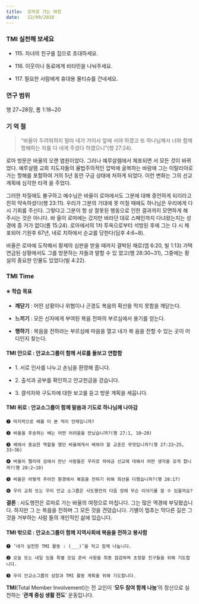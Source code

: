 ```yaml
---
title:  로마로 가는 여정
date:   22/09/2018
---
```


### TMI 실천해 보세요
- 115\. 자녀의 친구를 집으로 초대하세요.

- 116\. 이웃이나 동료에게 비타민을 나눠주세요.

- 117\. 필요한 사람에게 휴대용 물티슈를 건네세요.

###  연구 범위

행 27~28장, 롬 1:18~20

### 기 억 절

> <p></p>
> “바울아 두려워하지 말라 네가 가이사 앞에 서야 하겠고 또 하나님께서
>  너와 함께 항해하는 자를 다 네게 주셨다 하였으니”(행 27:24).
  
로마 방문은 바울의 오랜 염원이었다. 그러나 예루살렘에서 체포되면
서 모든 것이 바뀌었다. 예루살렘 교회 지도자들의 율법주의적인 압박에
굴복하는 바람에 그는 이탈리아로 가는 항해를 포함하여 거의 5년 동안
구금 상태에 처하게 되었다. 이런 변화는 그의 선교 계획에 심각한 타격
을 주었다.

그러한 차질에도 불구하고 예수님은 바울이 로마에서도 그분에 대해
증언하게 되리라고 친히 약속하셨다(행 23:11). 우리가 그분의 기대에 못
미칠 때에도 하나님은 우리에게 다시 기회를 주신다. 그렇다고 그분이 항
상 잘못된 행동으로 인한 결과까지 모면하게 해 주시는 것은 아니다. 바
울이 로마에는 갔지만 바라던 대로 스페인까지 다녀왔는지는 성경에 증
거가 없다(롬 15:24). 로마에서의 1차 투옥으로부터 석방된 후에 그는 다
시 체포되어 기원후 67년, 네로 치하에서 순교를 당한다(딤후 4:6~8).

바울은 로마에 도착해서 황제의 심판을 받을 때까지 결박된 채로(엡
6:20, 빌 1:13) 가택 연금된 상황에서도 그를 방문하는 자들과 말할 수 있
었고(행 28:30~31), 그중에는 황실의 중요한 인물도 있었다(빌 4:22).

### TMI Time

#### ※ 학습 목표

- **깨닫기** : 어떤 상황이나 위협이나 곤경도 복음의 확산을
막지 못함을 깨닫는다.

- **느끼기** : 모든 신자에게 부여된 복음 전파의 부르심에서
용기를 얻는다.

- **행하기** : 복음을 전하라는 부르심에 마음을 열고 내가 복
음을 전할 수 있는 곳이 어디인지 찾는다.

#### TMI 안으로 : 안교소그룹이 함께 서로를 돌보고 연합함

- 1\. 서로 인사를 나누고
손님을 환영해 줍니다.

- 2\. 출석과 공부를 확인하고
안교헌금을 걷습니다.

- 3\. 결석자와 구도자에
대한 보고를 듣고
방문 계획을 세웁니다.

#### TMI 위로 : 안교소그룹이 함께 말씀과 기도로 하나님께 나아감

`➊ 마지막으로 배를 타 본 적이 언제입니까?`

`➋ 바울을 후송하는 배는 어떤 어려움을 만났습니까?(행 27:1, 10~20)`

`➌ 배에서 중요한 역할을 했던 바울에게서 배워야 할 교훈은 무엇입니까?(행 27:22~25, 33~36)`

`➍ 바울이 멜리데 섬에서 만난 사람들은 우리로 하여금 선교에 대해서 어떤 생각을 갖게 합니까?(행
28:2~10)`

`➎ 바울은 어떻게 주어진 환경에서 복음을 전하기 위해 최선을 다했습니까?(행 28:17)`

`➏ 우리 교회 또는 우리 안교 소그룹은 사도행전의 다음 장에 무슨 이야기를 쓸 수 있을까요?`

**결론** : 사도행전은 로마로 가는 바울의 여정으로 마칩니다. 그는 많은 역경에 부딪혔습니다. 하지만 그
는 복음을 전하며 그 모든 것을 견뎠습니다. 기별이 멈추는 막다른 길은 그것을 거부하는 사람
들의 개인적인 삶에 있습니다.

#### TMI 밖으로 : 안교소그룹이 함께 지역사회에 복음을 전하고 봉사함

`➊ ‘내가 실천한 TMI 활동 : (___)’을 적고 함께 나눕니다.`

`➋ 오늘 또는 내일 있을 특별 모임 준비 사항을 최종 점검하며 초청할 친구들을 위해 기도합니다.`

`➌ 우리 안교소그룹의 성장과 TMI 활동 계획을 위해 기도합니다.`

**TMI**(Total Member Involvement)는 전 교인이 ‘**모두 참여 함께 나눔**’의 정신으로 실천하는 ‘**관계 중심 생활 전도**’ 운동입니다.